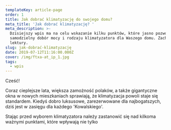 ```yaml
---
templateKey: article-page
order: 1
title: Jak dobrać klimatyzację do swojego domu?
meta_title: 'Jak dobrać klimatyzację? '
meta_description: >-
  Dzisiejszy wpis ma na celu wskazanie kilku punktów, które jasno pozwolą na
  samodzielny dobór mocy i rodzaju klimatyzatora dla Waszego domu. Zachęcam do
  lektury. 
slug: jak-dobrać-klimatyzację
date: 2019-07-12T11:16:00.000Z
cover: /img/ftxa-at_ip_1.jpg
tags:
  - wpis
---
```

Cześć!

Coraz cieplejsze lata, większa zamożność polaków, a także gigantyczne okna w nowych mieszkaniach sprawiają, że klimatyzacja powoli staje się standardem. Kiedyś dobro luksusowe, zarezerwowane dla najbogatszych, dziś jest w zasięgu dla każdego 'Kowalskiego'. 

Stając przed wyborem klimatyzatora należy zastanowić się nad kilkoma ważnymi punktami, które wpływają nie tylko
